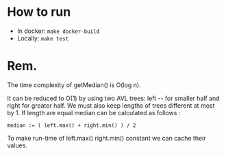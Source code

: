 # How to run

* In docker: `make docker-build`
* Locally: `make test`

# Rem.

The time complexity of getMedian() is O(log n).

It can be reduced to O(1) by using two AVL trees: left -- for smaller half and right for greater half.
We must also keep lengths of trees different at most by 1. 
If length are equal median can be calculated as follows : 

`median := ( left.max() + right.min() ) / 2`

To make run-time of left.max()  right.min() constant we can cache their values.   